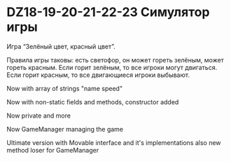 # DZ18-19-20-21-22-23  Симулятор игры

Игра “Зелёный цвет, красный цвет”.

Правила игры таковы: есть светофор, он может гореть зелёным, может гореть красным. Если горит зелёным, то все игроки могут двигаться.
Если горит красным, то все двигающиеся игроки выбывают.

Now with array of strings "name speed"

Now with non-static fields and methods, constructor added

Now private and more

Now GameManager managing the game

Ultimate version with Movable interface and it's implementations
also new method loser for GameManager
